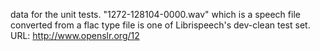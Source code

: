 data for the unit tests.
"1272-128104-0000.wav" which is a speech file converted from a flac type file is one of Librispeech's dev-clean test set.  
URL: http://www.openslr.org/12